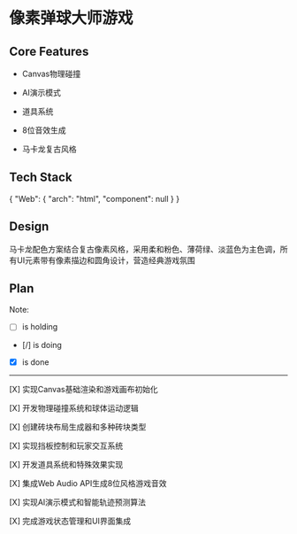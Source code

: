 # 像素弹球大师游戏

## Core Features

- Canvas物理碰撞

- AI演示模式

- 道具系统

- 8位音效生成

- 马卡龙复古风格

## Tech Stack

{
  "Web": {
    "arch": "html",
    "component": null
  }
}

## Design

马卡龙配色方案结合复古像素风格，采用柔和粉色、薄荷绿、淡蓝色为主色调，所有UI元素带有像素描边和圆角设计，营造经典游戏氛围

## Plan

Note: 

- [ ] is holding
- [/] is doing
- [X] is done

---

[X] 实现Canvas基础渲染和游戏画布初始化

[X] 开发物理碰撞系统和球体运动逻辑

[X] 创建砖块布局生成器和多种砖块类型

[X] 实现挡板控制和玩家交互系统

[X] 开发道具系统和特殊效果实现

[X] 集成Web Audio API生成8位风格游戏音效

[X] 实现AI演示模式和智能轨迹预测算法

[X] 完成游戏状态管理和UI界面集成

